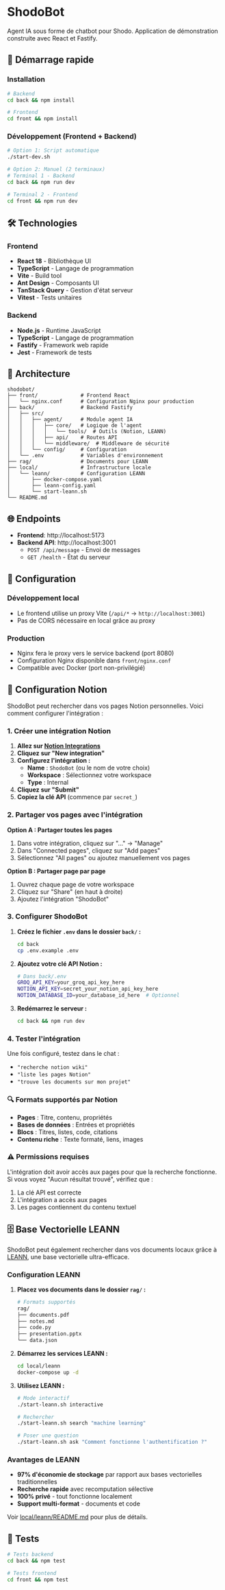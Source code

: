 # ShodoBot

Agent IA sous forme de chatbot pour Shodo. Application de démonstration construite avec React et Fastify.

## 🚀 Démarrage rapide

### Installation
```bash
# Backend
cd back && npm install

# Frontend
cd front && npm install
```

### Développement (Frontend + Backend)
```bash
# Option 1: Script automatique
./start-dev.sh

# Option 2: Manuel (2 terminaux)
# Terminal 1 - Backend
cd back && npm run dev

# Terminal 2 - Frontend  
cd front && npm run dev
```

## 🛠️ Technologies

### Frontend
- **React 18** - Bibliothèque UI
- **TypeScript** - Langage de programmation
- **Vite** - Build tool
- **Ant Design** - Composants UI
- **TanStack Query** - Gestion d'état serveur
- **Vitest** - Tests unitaires

### Backend
- **Node.js** - Runtime JavaScript
- **TypeScript** - Langage de programmation
- **Fastify** - Framework web rapide
- **Jest** - Framework de tests

## 📁 Architecture

```
shodobot/
├── front/              # Frontend React
│   └── nginx.conf      # Configuration Nginx pour production
├── back/               # Backend Fastify
│   ├── src/
│   │   ├── agent/      # Module agent IA
│   │   │   ├── core/   # Logique de l'agent
│   │   │   │   └── tools/  # Outils (Notion, LEANN)
│   │   │   ├── api/    # Routes API
│   │   │   └── middleware/  # Middleware de sécurité
│   │   └── config/     # Configuration
│   └── .env            # Variables d'environnement
├── rag/                # Documents pour LEANN
├── local/              # Infrastructure locale
│   └── leann/          # Configuration LEANN
│       ├── docker-compose.yaml
│       ├── leann-config.yaml
│       └── start-leann.sh
└── README.md
```

## 🌐 Endpoints

- **Frontend**: http://localhost:5173
- **Backend API**: http://localhost:3001
  - `POST /api/message` - Envoi de messages
  - `GET /health` - État du serveur

## 🔧 Configuration

### Développement local
- Le frontend utilise un proxy Vite (`/api/*` → `http://localhost:3001`)
- Pas de CORS nécessaire en local grâce au proxy

### Production
- Nginx fera le proxy vers le service backend (port 8080)
- Configuration Nginx disponible dans `front/nginx.conf`
- Compatible avec Docker (port non-privilégié)

## 📝 Configuration Notion

ShodoBot peut rechercher dans vos pages Notion personnelles. Voici comment configurer l'intégration :

### 1. Créer une intégration Notion

1. **Allez sur [Notion Integrations](https://www.notion.so/my-integrations)**
2. **Cliquez sur "New integration"**
3. **Configurez l'intégration :**
   - **Name** : `ShodoBot` (ou le nom de votre choix)
   - **Workspace** : Sélectionnez votre workspace
   - **Type** : Internal
4. **Cliquez sur "Submit"**
5. **Copiez la clé API** (commence par `secret_`)

### 2. Partager vos pages avec l'intégration

**Option A : Partager toutes les pages**
1. Dans votre intégration, cliquez sur "..." → "Manage"
2. Dans "Connected pages", cliquez sur "Add pages"
3. Sélectionnez "All pages" ou ajoutez manuellement vos pages

**Option B : Partager page par page**
1. Ouvrez chaque page de votre workspace
2. Cliquez sur "Share" (en haut à droite)
3. Ajoutez l'intégration "ShodoBot"

### 3. Configurer ShodoBot

1. **Créez le fichier `.env` dans le dossier `back/` :**
   ```bash
   cd back
   cp .env.example .env
   ```

2. **Ajoutez votre clé API Notion :**
   ```bash
   # Dans back/.env
   GROQ_API_KEY=your_groq_api_key_here
   NOTION_API_KEY=secret_your_notion_api_key_here
   NOTION_DATABASE_ID=your_database_id_here  # Optionnel
   ```

3. **Redémarrez le serveur :**
   ```bash
   cd back && npm run dev
   ```

### 4. Tester l'intégration

Une fois configuré, testez dans le chat :
- `"recherche notion wiki"`
- `"liste les pages Notion"`
- `"trouve les documents sur mon projet"`

### 🔍 Formats supportés par Notion

- **Pages** : Titre, contenu, propriétés
- **Bases de données** : Entrées et propriétés
- **Blocs** : Titres, listes, code, citations
- **Contenu riche** : Texte formaté, liens, images

### ⚠️ Permissions requises

L'intégration doit avoir accès aux pages pour que la recherche fonctionne. Si vous voyez "Aucun résultat trouvé", vérifiez que :
1. La clé API est correcte
2. L'intégration a accès aux pages
3. Les pages contiennent du contenu textuel

## 🗄️ Base Vectorielle LEANN

ShodoBot peut également rechercher dans vos documents locaux grâce à [LEANN](https://github.com/yichuan-w/LEANN), une base vectorielle ultra-efficace.

### Configuration LEANN

1. **Placez vos documents dans le dossier `rag/` :**
   ```bash
   # Formats supportés
   rag/
   ├── documents.pdf
   ├── notes.md
   ├── code.py
   ├── presentation.pptx
   └── data.json
   ```

2. **Démarrez les services LEANN :**
   ```bash
   cd local/leann
   docker-compose up -d
   ```

3. **Utilisez LEANN :**
   ```bash
   # Mode interactif
   ./start-leann.sh interactive
   
   # Rechercher
   ./start-leann.sh search "machine learning"
   
   # Poser une question
   ./start-leann.sh ask "Comment fonctionne l'authentification ?"
   ```

### Avantages de LEANN

- **97% d'économie de stockage** par rapport aux bases vectorielles traditionnelles
- **Recherche rapide** avec recomputation sélective
- **100% privé** - tout fonctionne localement
- **Support multi-format** - documents et code

Voir [local/leann/README.md](local/leann/README.md) pour plus de détails.

## 🧪 Tests

```bash
# Tests backend
cd back && npm test

# Tests frontend
cd front && npm test
```
